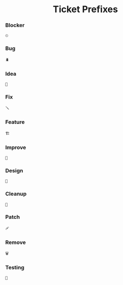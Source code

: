 
<div align = center>

# Ticket Prefixes

</div>

### Blocker

```
⏲ 
```

### Bug

```
🪲 
```

### Idea

```
💭 
```

### Fix

```
🪛 
```

### Feature

```
🏗 
```

### Improve

```
🔨 
```

### Design

```
🎨 
```

### Cleanup

```
🧹 
```

### Patch

```
🩹 
```

### Remove

```
🗑 
```

### Testing

```
🧪 
```

<br>
